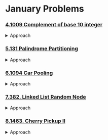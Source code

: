 # January Problems

### [4.1009 Complement of base 10 integer](https://github.com/shamli1997/leetcode_problems/blob/main/Leetcode_Problems/January/4.1009_complement_of_base_10_int.py) 
<details><summary> Approach </summary>
Leetcode Link: https://leetcode.com/problems/complement-of-base-10-integer/
 1. Create a mask and substract the given number.
</details>

### [5.131 Palindrome Partitioning](https://github.com/shamli1997/leetcode_problems/blob/main/Leetcode_Problems/January/5.131_palindrome_partitioning.py)
<details><summary> Approach </summary>
Leetcode Link: https://leetcode.com/problems/palindrome-partitioning/

 1. Use dfs to find all the substrings of the given string.
</details>

### [6.1094 Car Pooling](https://github.com/shamli1997/leetcode_problems/blob/main/Leetcode_Problems/January/6.1094_car_pooling.py)
<details><summary> Approach </summary>
Leetcode Link: https://leetcode.com/problems/car-pooling/
#### Time Complexity: O(n)
#### Space Complexity: o(max(n,1001)).
 1. Create capacity array of 1001 filled with 0.
 2. Increment the capacityArray by trip when passenger onboards.
 3. Decrement the capacityArray by trip when passenger departs.
 4. Loop over capacityArray and decrement the passenger from given capacity.
 5. Return false if capacity < passenger present in the capacity_array.
</details>

### [7.382. Linked List Random Node](https://github.com/shamli1997/leetcode_problems/blob/main/Leetcode_Problems/January/7.382_linked_list_random_node.py)
<details><summary> Approach </summary>
Leetcode Link: https://leetcode.com/problems/linked-list-random-node/
#### Time Complexity: O(n)
#### Space Complexity: O(1).
 1. Chosen value = 0 and scope = 1
 2. Loop through the Linked list
 3. if random_value < 1/scope then chosen_value = current_value of LL.
 4. Increment the scope by 1 and move current to next.

</details>

### [8.1463. Cherry Pickup II](https://github.com/shamli1997/leetcode_problems/blob/main/Leetcode_Problems/January/8.1463_cherry_pick_up_2.py)
<details><summary> Approach </summary>
Leetcode Link: https://leetcode.com/problems/cherry-pickup-ii/
#### Time Complexity: O(MN^2)
#### Space Complexity: O(MN^2).
 1. Define a dp function that takes three integers row, col1, and col2 as input.
 2. (row, col1) represents the location of robot1, and (row, col2) represents the location of robot2.
 3. The dp function returns the maximum cherries we can pick if robot1 starts at (row, col1) and robot2 starts at (row, col2).
 4. In the dp function:
    1. Collect the cherry at (row, col1) and (row, col2). Do not double count if col1 == col2.
    2. If we do not reach the last row, we need to add the maximum cherries we can pick in the future.
    3. The maximum cherries we can pick in the future is the maximum of dp(row+1, new_col1, new_col2), where new_col1 can be col1, col1+1, or col1-1, and new_col2 can be col2, col2+1, or col2-1.
    4. Return the total cherries we can pick.
 5. Finally, return dp(row=0, col1=0, col2=last_column) in the main function
</details>